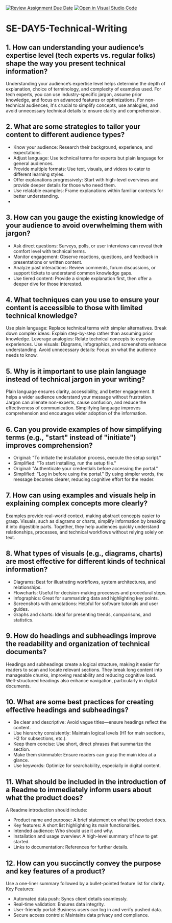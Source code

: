 [![Review Assignment Due Date](https://classroom.github.com/assets/deadline-readme-button-22041afd0340ce965d47ae6ef1cefeee28c7c493a6346c4f15d667ab976d596c.svg)](https://classroom.github.com/a/zsAR-pyY)
[![Open in Visual Studio Code](https://classroom.github.com/assets/open-in-vscode-2e0aaae1b6195c2367325f4f02e2d04e9abb55f0b24a779b69b11b9e10269abc.svg)](https://classroom.github.com/online_ide?assignment_repo_id=18473092&assignment_repo_type=AssignmentRepo)
# SE-DAY5-Technical-Writing

## 1. How can understanding your audience’s expertise level (tech experts vs. regular folks) shape the way you present technical information?
Understanding your audience’s expertise level helps determine the depth of explanation, choice of terminology, and complexity of examples used. For tech experts, you can use industry-specific jargon, assume prior knowledge, and focus on advanced features or optimizations. For non-technical audiences, it's crucial to simplify concepts, use analogies, and avoid unnecessary technical details to ensure clarity and comprehension.

## 2. What are some strategies to tailor your content to different audience types?
- Know your audience: Research their background, experience, and expectations.
- Adjust language: Use technical terms for experts but plain language for general audiences.
- Provide multiple formats: Use text, visuals, and videos to cater to different learning styles.
- Offer explanations progressively: Start with high-level overviews and provide deeper details for those who need them.
- Use relatable examples: Frame explanations within familiar contexts for better understanding.
- 
## 3. How can you gauge the existing knowledge of your audience to avoid overwhelming them with jargon?
- Ask direct questions: Surveys, polls, or user interviews can reveal their comfort level with technical terms.
- Monitor engagement: Observe reactions, questions, and feedback in presentations or written content.
- Analyze past interactions: Review comments, forum discussions, or support tickets to understand common knowledge gaps.
- Use tiered content: Provide a simple explanation first, then offer a deeper dive for those interested.

## 4. What techniques can you use to ensure your content is accessible to those with limited technical knowledge?
Use plain language: Replace technical terms with simpler alternatives.
Break down complex ideas: Explain step-by-step rather than assuming prior knowledge.
Leverage analogies: Relate technical concepts to everyday experiences.
Use visuals: Diagrams, infographics, and screenshots enhance understanding.
Avoid unnecessary details: Focus on what the audience needs to know.

## 5. Why is it important to use plain language instead of technical jargon in your writing?
Plain language ensures clarity, accessibility, and better engagement. It helps a wider audience understand your message without frustration. Jargon can alienate non-experts, cause confusion, and reduce the effectiveness of communication. Simplifying language improves comprehension and encourages wider adoption of the information.

## 6. Can you provide examples of how simplifying terms (e.g., "start" instead of "initiate") improves comprehension?
- Original: "To initiate the installation process, execute the setup script."
- Simplified: "To start installing, run the setup file."
- Original: "Authenticate your credentials before accessing the portal."
- Simplified: "Log in before using the portal."
By using simpler words, the message becomes clearer, reducing cognitive effort for the reader.

## 7. How can using examples and visuals help in explaining complex concepts more clearly?
Examples provide real-world context, making abstract concepts easier to grasp. Visuals, such as diagrams or charts, simplify information by breaking it into digestible parts. Together, they help audiences quickly understand relationships, processes, and technical workflows without relying solely on text.

## 8. What types of visuals (e.g., diagrams, charts) are most effective for different kinds of technical information?
- Diagrams: Best for illustrating workflows, system architectures, and relationships.
- Flowcharts: Useful for decision-making processes and procedural steps.
- Infographics: Great for summarizing data and highlighting key points.
- Screenshots with annotations: Helpful for software tutorials and user guides.
- Graphs and charts: Ideal for presenting trends, comparisons, and statistics.

## 9. How do headings and subheadings improve the readability and organization of technical documents?
Headings and subheadings create a logical structure, making it easier for readers to scan and locate relevant sections. They break long content into manageable chunks, improving readability and reducing cognitive load. Well-structured headings also enhance navigation, particularly in digital documents.

## 10. What are some best practices for creating effective headings and subheadings?
- Be clear and descriptive: Avoid vague titles—ensure headings reflect the content.
- Use hierarchy consistently: Maintain logical levels (H1 for main sections, H2 for subsections, etc.).
- Keep them concise: Use short, direct phrases that summarize the section.
- Make them skimmable: Ensure readers can grasp the main idea at a glance.
- Use keywords: Optimize for searchability, especially in digital content.

## 11. What should be included in the introduction of a Readme to immediately inform users about what the product does?
A Readme introduction should include:
- Product name and purpose: A brief statement on what the product does.
- Key features: A short list highlighting its main functionalities.
- Intended audience: Who should use it and why.
- Installation and usage overview: A high-level summary of how to get started.
- Links to documentation: References for further details.

## 12. How can you succinctly convey the purpose and key features of a product?
Use a one-liner summary followed by a bullet-pointed feature list for clarity.
Key Features:
- Automated data push: Syncs client details seamlessly.
- Real-time validation: Ensures data integrity.
- User-friendly portal: Business users can log in and verify pushed data.
- Secure access controls: Maintains data privacy and compliance.













